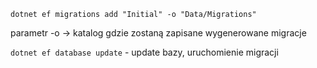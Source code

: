 `dotnet ef migrations add "Initial" -o "Data/Migrations"`

parametr -o -> katalog gdzie zostaną zapisane wygenerowane migracje

`dotnet ef database update` - update bazy, uruchomienie migracji